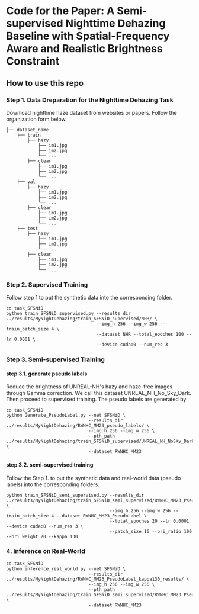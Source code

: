 # Code for the Paper: A Semi-supervised Nighttime Dehazing Baseline with Spatial-Frequency Aware and Realistic Brightness Constraint

## How to use this repo

### Step 1. Data Dreparation for the Nighttime Dehazing Task
Download nighttime haze dataset from websites or papers. Follow the organization form below.
```
├── dataset_name
    ├── train
        ├── hazy
            ├── im1.jpg
            ├── im2.jpg
            └── ...
        ├── clear
            ├── im1.jpg
            ├── im2.jpg
            └── ...
    ├── val
        ├── hazy
            ├── im1.jpg
            ├── im2.jpg
            └── ...
        ├── clear
            ├── im1.jpg
            ├── im2.jpg
            └── ...
    ├── test
        ├── hazy
            ├── im1.jpg
            ├── im2.jpg
            └── ...
        ├── clear
            ├── im1.jpg
            ├── im2.jpg
            └── ...
```


### Step 2. Supervised Training
Follow step 1 to put the synthetic data into the corresponding folder.

```
cd task_SFSNiD
python train_SFSNiD_supervised.py --results_dir ../results/MyNightDehazing/train_SFSNiD_supervised/NHR/ \
                                  --img_h 256 --img_w 256 --train_batch_size 4 \
                                  --dataset NHR --total_epoches 100 --lr 0.0001 \
                                  --device cuda:0 --num_res 3
```


### Step 3. Semi-supervised Training

#### step 3.1. generate pseudo labels
Reduce the brightness of UNREAL-NH's hazy and haze-free images through Gamma correction. 
We call this dataset UNREAL_NH_No_Sky_Dark. Then proceed to supervised training.
The pseudo labels are generated by

```
cd task_SFSNiD
python Generate_PseudoLabel.py --net SFSNiD \
                               --results_dir ../results/MyNightDehazing/RWNHC_MM23_pseudo_labels/ \
                               --img_h 256 --img_w 256 \
                               --pth_path ../results/MyNightDehazing/train_SFSNiD_supervised/UNREAL_NH_NoSKy_Dark/models/last_SFSNiD_UNREAL_NH_NoSky_Dark.pth \
                               --dataset RWNHC_MM23
```

#### step 3.2. semi-supervised training

Follow the Step 1. to put the synthetic data and real-world data (pseudo labels) into the corresponding folders.

```
python train_SFSNiD_semi_supervised.py --results_dir ../results/MyNightDehazing/train_SFSNiD_semi_supervised/RWNHC_MM23_PseudoLabel_kappa130/ \
                                       --img_h 256 --img_w 256 --train_batch_size 4 --dataset RWNHC_MM23_PseudoLabel \
                                       --total_epoches 20 --lr 0.0001 --device cuda:0 --num_res 3 \
                                       --patch_size 16 --bri_ratio 100 --bri_weight 20 --kappa 130
```


### 4. Inference on Real-World 

```
cd task_SFSNiD
python inference_real_world.py --net SFSNiD \
                               --results_dir ../results/MyNightDehazing/RWNHC_MM23_PseudoLabel_kappa130_results/ \
                               --img_h 256 --img_w 256 \
                               --pth_path ../results/MyNightDehazing/train_SFSNiD_semi_supervised/RWNHC_MM23_PseudoLabel_kappa130/models/last_SFSNiD_/RWNHC_MM23_PseudoLabel.pth \
                               --dataset RWNHC_MM23
```